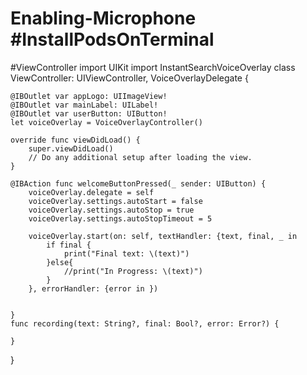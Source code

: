 # Enabling-Microphone #InstallPodsOnTerminal

#ViewController
import UIKit
import InstantSearchVoiceOverlay
class ViewController: UIViewController, VoiceOverlayDelegate {
    
    
    @IBOutlet var appLogo: UIImageView!
    @IBOutlet var mainLabel: UILabel!
    @IBOutlet var userButton: UIButton!
    let voiceOverlay = VoiceOverlayController()
    
    override func viewDidLoad() {
        super.viewDidLoad()
        // Do any additional setup after loading the view.
    }

    @IBAction func welcomeButtonPressed(_ sender: UIButton) {
        voiceOverlay.delegate = self
        voiceOverlay.settings.autoStart = false
        voiceOverlay.settings.autoStop = true
        voiceOverlay.settings.autoStopTimeout = 5
        
        voiceOverlay.start(on: self, textHandler: {text, final, _ in
            if final {
                print("Final text: \(text)")
            }else{
                //print("In Progress: \(text)")
            }
        }, errorHandler: {error in })
    
    
    }
    func recording(text: String?, final: Bool?, error: Error?) {
        
    }
    
}


